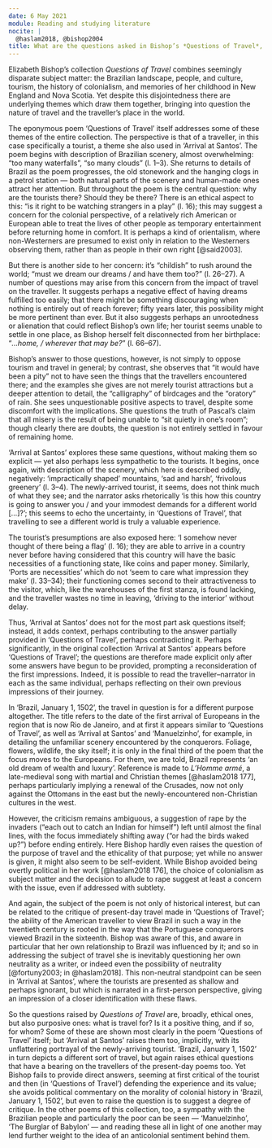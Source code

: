 ```yaml
---
date: 6 May 2021
module: Reading and studying literature
nocite: |
  @haslam2018, @bishop2004
title: What are the questions asked in Bishop’s *Questions of Travel*, and what if any answers does she give?
---
```


Elizabeth Bishop’s collection _Questions of Travel_ combines seemingly disparate subject matter: the Brazilian landscape, people, and culture, tourism, the history of colonialism, and memories of her childhood in New England and Nova Scotia. Yet despite this disjointedness there are underlying themes which draw them together, bringing into question the nature of travel and the traveller’s place in the world.

The eponymous poem ‘Questions of Travel’ itself addresses some of these themes of the entire collection. The perspective is that of a traveller, in this case specifically a tourist, a theme she also used in ‘Arrival at Santos’. The poem begins with description of Brazilian scenery, almost overwhelming: “too many waterfalls”, “so many clouds” (l. 1–3). She returns to details of Brazil as the poem progresses, the old stonework and the hanging clogs in a petrol station — both natural parts of the scenery and human-made ones attract her attention. But throughout the poem is the central question: why are the tourists there? Should they be there? There is an ethical aspect to this: “is it right to be watching strangers in a play” (l. 16); this may suggest a concern for the colonial perspective, of a relatively rich American or European able to treat the lives of other people as temporary entertainment before returning home in comfort. It is perhaps a kind of orientalism, where non-Westerners are presumed to exist only in relation to the Westerners observing them, rather than as people in their own right [@said2003].

But there is another side to her concern: it’s “childish” to rush around the world; “must we dream our dreams / and have them too?” (l. 26–27). A number of questions may arise from this concern from the impact of travel on the traveller. It suggests perhaps a negative effect of having dreams fulfilled too easily; that there might be something discouraging when nothing is entirely out of reach forever; fifty years later, this possibility might be more pertinent than ever. But it also suggests perhaps an unrootedness or alienation that could reflect Bishop’s own life; her tourist seems unable to settle in one place, as Bishop herself felt disconnected from her birthplace: “_…home, / wherever that may be?_” (l. 66–67).

Bishop’s answer to those questions, however, is not simply to oppose tourism and travel in general; by contrast, she observes that “it would have been a pity” not to have seen the things that the travellers encountered there; and the examples she gives are not merely tourist attractions but a deeper attention to detail, the “calligraphy” of birdcages and the “oratory” of rain. She sees unquestionable positive aspects to travel, despite some discomfort with the implications. She questions the truth of Pascal’s claim that all misery is the result of being unable to “sit quietly in one’s room”; though clearly there are doubts, the question is not entirely settled in favour of remaining home.

‘Arrival at Santos’ explores these same questions, without making them so explicit — yet also perhaps less sympathetic to the tourists. It begins, once again, with description of the scenery, which here is described oddly, negatively: ‘impractically shaped’ mountains, ‘sad and harsh’, ‘frivolous greenery’ (l. 3–4). The newly-arrived tourist, it seems, does not think much of what they see; and the narrator asks rhetorically ‘is this how this country is going to answer you / and your immodest demands for a different world \[…]?’; this seems to echo the uncertainty, in ‘Questions of Travel’, that travelling to see a different world is truly a valuable experience.

The tourist’s presumptions are also exposed here: ‘I somehow never thought of there being a flag’ (l. 16); they are able to arrive in a country never before having considered that this country will have the basic necessities of a functioning state, like coins and paper money. Similarly, ‘Ports are necessities’ which do not ‘seem to care what impression they make’ (l. 33–34); their functioning comes second to their attractiveness to the visitor, which, like the warehouses of the first stanza, is found lacking, and the traveller wastes no time in leaving, ‘driving to the interior’ without delay.

Thus, ‘Arrival at Santos’ does not for the most part ask questions itself; instead, it adds context, perhaps contributing to the answer partially provided in ‘Questions of Travel’, perhaps contradicting it. Perhaps significantly, in the original collection ‘Arrival at Santos’ appears before ‘Questions of Travel’; the questions are therefore made explicit only after some answers have begun to be provided, prompting a reconsideration of the first impressions. Indeed, it is possible to read the traveller–narrator in each as the same individual, perhaps reflecting on their own previous impressions of their journey.

In ‘Brazil, January 1, 1502’, the travel in question is for a different purpose altogether. The title refers to the date of the first arrival of Europeans in the region that is now Rio de Janeiro, and at first it appears similar to ‘Questions of Travel’, as well as ‘Arrival at Santos’ and ‘Manuelzinho’, for example, in detailing the unfamiliar scenery encountered by the conquerors. Foliage, flowers, wildlife, the sky itself; it is only in the final third of the poem that the focus moves to the Europeans. For them, we are told, Brazil represents ‘an old dream of wealth and luxury’. Reference is made to _L’Homme armé_, a late-medieval song with martial and Christian themes [@haslam2018 177], perhaps particularly implying a renewal of the Crusades, now not only against the Ottomans in the east but the newly-encountered non-Christian cultures in the west.

However, the criticism remains ambiguous, a suggestion of rape by the invaders (“each out to catch an Indian for himself”) left until almost the final lines, with the focus immediately shifting away (“or had the birds waked up?”) before ending entirely. Here Bishop hardly even raises the question of the purpose of travel and the ethicality of that purpose; yet while no answer is given, it might also seem to be self-evident. While Bishop avoided being overtly political in her work [@haslam2018 176], the choice of colonialism as subject matter and the decision to allude to rape suggest at least a concern with the issue, even if addressed with subtlety.

And again, the subject of the poem is not only of historical interest, but can be related to the critique of present-day travel made in ‘Questions of Travel’; the ability of the American traveller to view Brazil in such a way in the twentieth century is rooted in the way that the Portuguese conquerors viewed Brazil in the sixteenth. Bishop was aware of this, and aware in particular that her own relationship to Brazil was influenced by it; and so in addressing the subject of travel she is inevitably questioning her own neutrality as a writer, or indeed even the possibility of neutrality [@fortuny2003; in @haslam2018]. This non-neutral standpoint can be seen in ‘Arrival at Santos’, where the tourists are presented as shallow and perhaps ignorant, but which is narrated in a first-person perspective, giving an impression of a closer identification with these flaws.

So the questions raised by _Questions of Travel_ are, broadly, ethical ones, but also purposive ones: what is travel for? Is it a positive thing, and if so, for whom? Some of these are shown most clearly in the poem ‘Questions of Travel’ itself; but ‘Arrival at Santos’ raises them too, implicitly, with its unflattering portrayal of the newly-arriving tourist. ‘Brazil, January 1, 1502’ in turn depicts a different sort of travel, but again raises ethical questions that have a bearing on the travellers of the present-day poems too. Yet Bishop fails to provide direct answers, seeming at first critical of the tourist and then (in ‘Questions of Travel’) defending the experience and its value; she avoids political commentary on the morality of colonial history in ‘Brazil, January 1, 1502’, but even to raise the question is to suggest a degree of critique. In the other poems of this collection, too, a sympathy with the Brazilian people and particularly the poor can be seen — ‘Manuelzinho’, ‘The Burglar of Babylon’ — and reading these all in light of one another may lend further weight to the idea of an anticolonial sentiment behind them.
